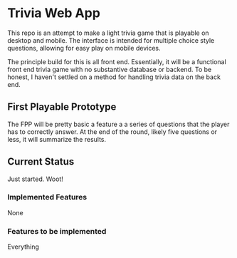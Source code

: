 # Trivia Web App

This repo is an attempt to make a light trivia game that is playable on desktop and mobile. The interface is intended for multiple choice style questions, allowing for easy play on mobile devices.

The principle build for this is all front end. Essentially, it will be a functional front end trivia game with no substantive database or backend. To be honest, I haven't settled on a method for handling trivia data on the back end.

## First Playable Prototype

The FPP will be pretty basic a feature a a series of questions that the player has to correctly answer. At the end of the round, likely five questions or less, it will summarize the results.

## Current Status

Just started. Woot!

### Implemented Features

None

### Features to be implemented

Everything